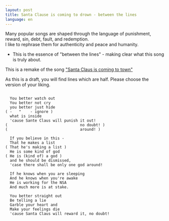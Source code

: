 ```yaml
---
layout: post
title: Santa Clause is coming to drown - between the lines
language: en
---
```


Many popular songs are shaped through the language of punishment, reward,
sin, debt, fault, and redemption.  
I like to rephrase them for authenticity and peace and humanity.  
- This is the essence of "between the lines" - making clear what this song is
truly about.

This is a remake of the song ["Santa Claus is coming to town"](http://www.metrolyrics.com/santa-claus-is-coming-to-town-lyrics-christmas-song.html)

As this is a draft, you will find lines which are half.
Please choose the version of your liking.

```

  You better watch out
  You better not cry
  you better just hide
( -   "    - ignore )
  what is inside
  'cause Sante Claus will punish it out!
(                                no doubt! )
(                                around! )

  If you believe in this -
  That he makes a list
( That he's making a list )
  He is some kind of god
( He is (kind of) a god )
  and he should be dismissed,
  'case there shall be only one god around!
  
  If he knows when you are sleeping
  And he knows when you're awake
  He is working for the NSA
  And much more is at stake.
  
  You better straight out
  Be telling a lie
  Garble your heart and
  Make your feelings die
  'cause Santa Claus will reward it, no doubt!

```
